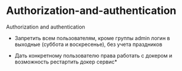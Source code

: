 # Authorization-and-authentication
Authorization and authentication


- Запретить всем пользователям, кроме группы admin логин в выходные (суббота и воскресенье), без учета праздников

- Дать конкретному пользователю права работать с докером и возможность рестартить докер сервис*

```
